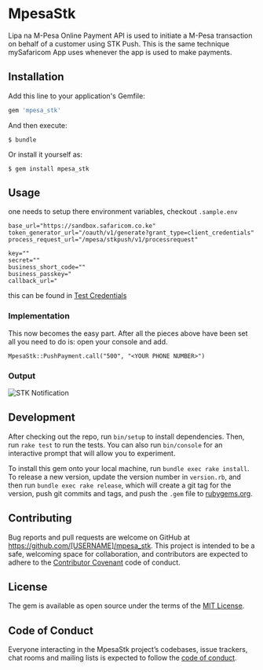 # MpesaStk
Lipa na M-Pesa Online Payment API is used to initiate a M-Pesa transaction on behalf of a customer using STK Push. This is the same technique mySafaricom App uses whenever the app is used to make payments.

## Installation

Add this line to your application's Gemfile:

```ruby
gem 'mpesa_stk'
```

And then execute:

    $ bundle

Or install it yourself as:

    $ gem install mpesa_stk

## Usage

one needs to setup there environment variables, checkout `.sample.env`
```
base_url="https://sandbox.safaricom.co.ke"
token_generator_url="/oauth/v1/generate?grant_type=client_credentials"
process_request_url="/mpesa/stkpush/v1/processrequest"

key=""
secret=""
business_short_code=""
business_passkey="
callback_url="
```
this can be found in [Test Credentials](https://developer.safaricom.co.ke/test_credentials)

### Implementation

This now becomes the easy part. After all the pieces above have been set all you need to do is:
open your console and add.
```
MpesaStk::PushPayment.call("500", "<YOUR PHONE NUMBER>")
```

### Output

![STK Notification](https://photos.google.com/u/1/share/AF1QipPF8cdssxur1v9Wiatg01Geb4SMf_crfgOb1jC3maEZzjn1F2-5fBQuHKuaK1WDnw/photo/AF1QipMrsrF-mmpPrZtuCVBaOEiWcTdolGVsejIxCZ3e?key=dXMxUmMzQi1vQmNsQjJNMXcxTHBDS19TVjR1NElB)



## Development

After checking out the repo, run `bin/setup` to install dependencies. Then, run `rake test` to run the tests. You can also run `bin/console` for an interactive prompt that will allow you to experiment.

To install this gem onto your local machine, run `bundle exec rake install`. To release a new version, update the version number in `version.rb`, and then run `bundle exec rake release`, which will create a git tag for the version, push git commits and tags, and push the `.gem` file to [rubygems.org](https://rubygems.org).

## Contributing

Bug reports and pull requests are welcome on GitHub at https://github.com/[USERNAME]/mpesa_stk. This project is intended to be a safe, welcoming space for collaboration, and contributors are expected to adhere to the [Contributor Covenant](http://contributor-covenant.org) code of conduct.

## License

The gem is available as open source under the terms of the [MIT License](https://opensource.org/licenses/MIT).

## Code of Conduct

Everyone interacting in the MpesaStk project’s codebases, issue trackers, chat rooms and mailing lists is expected to follow the [code of conduct](https://github.com/[USERNAME]/mpesa_stk/blob/master/CODE_OF_CONDUCT.md).

